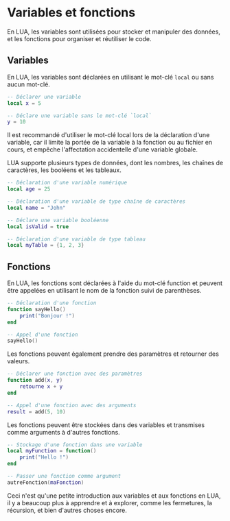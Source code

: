 # Variables et fonctions

En LUA, les variables sont utilisées pour stocker et manipuler des données, et les fonctions pour organiser et réutiliser le code.

## Variables
En LUA, les variables sont déclarées en utilisant le mot-clé `local` ou sans aucun mot-clé.
```lua
-- Déclarer une variable
local x = 5

-- Déclare une variable sans le mot-clé `local`
y = 10
```
Il est recommandé d'utiliser le mot-clé local lors de la déclaration d'une variable, car il limite la portée de la variable à la fonction ou au fichier en cours, et empêche l'affectation accidentelle d'une variable globale.

LUA supporte plusieurs types de données, dont les nombres, les chaînes de caractères, les booléens et les tableaux.
```lua
-- Déclaration d'une variable numérique
local age = 25

-- Déclaration d'une variable de type chaîne de caractères
local name = "John"

-- Déclare une variable booléenne
local isValid = true

-- Déclaration d'une variable de type tableau
local myTable = {1, 2, 3}
```
## Fonctions
En LUA, les fonctions sont déclarées à l'aide du mot-clé function et peuvent être appelées en utilisant le nom de la fonction suivi de parenthèses.
```lua
-- Déclaration d'une fonction
function sayHello()
    print("Bonjour !")
end

-- Appel d'une fonction
sayHello()
```
Les fonctions peuvent également prendre des paramètres et retourner des valeurs.
```lua
-- Déclarer une fonction avec des paramètres
function add(x, y)
    retourne x + y
end

-- Appel d'une fonction avec des arguments
result = add(5, 10)
```
Les fonctions peuvent être stockées dans des variables et transmises comme arguments à d'autres fonctions.
```lua
-- Stockage d'une fonction dans une variable
local myFunction = function()
    print("Hello !")
end

-- Passer une fonction comme argument
autreFonction(maFonction)
```
Ceci n'est qu'une petite introduction aux variables et aux fonctions en LUA, il y a beaucoup plus à apprendre et à explorer, comme les fermetures, la récursion, et bien d'autres choses encore.
